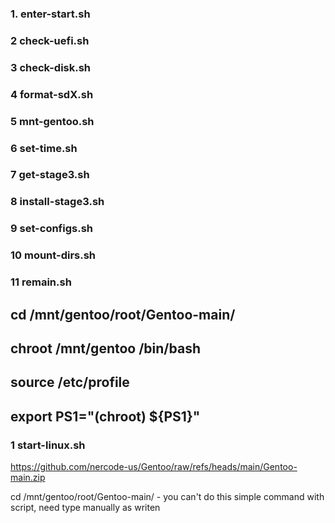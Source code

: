 ### 1. enter-start.sh
### 2 check-uefi.sh
### 3 check-disk.sh

### 4 format-sdX.sh
### 5 mnt-gentoo.sh
### 6 set-time.sh
### 7 get-stage3.sh
### 8 install-stage3.sh
### 9 set-configs.sh
### 10 mount-dirs.sh
### 11 remain.sh
## cd /mnt/gentoo/root/Gentoo-main/
## chroot /mnt/gentoo /bin/bash
## source /etc/profile
## export PS1="(chroot) ${PS1}"
### 1 start-linux.sh


https://github.com/nercode-us/Gentoo/raw/refs/heads/main/Gentoo-main.zip

cd /mnt/gentoo/root/Gentoo-main/ - you can't do this simple command with script, need type manually as writen
